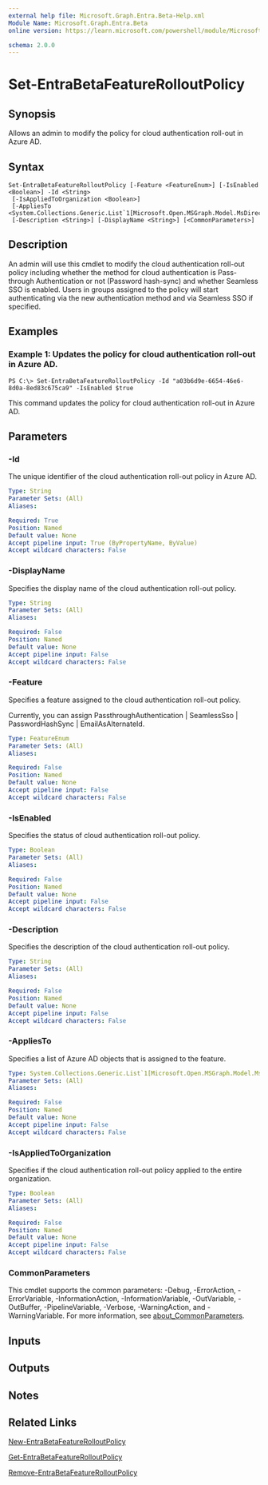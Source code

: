 ```yaml
---
external help file: Microsoft.Graph.Entra.Beta-Help.xml
Module Name: Microsoft.Graph.Entra.Beta
online version: https://learn.microsoft.com/powershell/module/Microsoft.Graph.Entra.Beta/Set-EntraBetaFeatureRolloutPolicy

schema: 2.0.0
---
```


# Set-EntraBetaFeatureRolloutPolicy

## Synopsis
Allows an admin to modify the policy for cloud authentication roll-out in Azure AD.

## Syntax

```
Set-EntraBetaFeatureRolloutPolicy [-Feature <FeatureEnum>] [-IsEnabled <Boolean>] -Id <String>
 [-IsAppliedToOrganization <Boolean>]
 [-AppliesTo <System.Collections.Generic.List`1[Microsoft.Open.MSGraph.Model.MsDirectoryObject]>]
 [-Description <String>] [-DisplayName <String>] [<CommonParameters>]
```

## Description
An admin will use this cmdlet to modify the cloud authentication roll-out policy including whether the method for cloud authentication is Pass-through Authentication or not (Password hash-sync) and whether Seamless SSO is enabled.
Users in groups assigned to the policy will start authenticating via the new authentication method and via Seamless SSO if specified.

## Examples

### Example 1: Updates the policy for cloud authentication roll-out in Azure AD.
```
PS C:\> Set-EntraBetaFeatureRolloutPolicy -Id "a03b6d9e-6654-46e6-8d0a-8ed83c675ca9" -IsEnabled $true
```

This command updates the policy for cloud authentication roll-out in Azure AD.

## Parameters

### -Id
The unique identifier of the cloud authentication roll-out policy in Azure AD.

```yaml
Type: String
Parameter Sets: (All)
Aliases:

Required: True
Position: Named
Default value: None
Accept pipeline input: True (ByPropertyName, ByValue)
Accept wildcard characters: False
```

### -DisplayName
Specifies the display name of the cloud authentication roll-out policy.

```yaml
Type: String
Parameter Sets: (All)
Aliases:

Required: False
Position: Named
Default value: None
Accept pipeline input: False
Accept wildcard characters: False
```

### -Feature
Specifies a feature assigned to the cloud authentication roll-out policy.

Currently, you can assign PassthroughAuthentication | SeamlessSso | PasswordHashSync | EmailAsAlternateId.

```yaml
Type: FeatureEnum
Parameter Sets: (All)
Aliases:

Required: False
Position: Named
Default value: None
Accept pipeline input: False
Accept wildcard characters: False
```

### -IsEnabled
Specifies the status of cloud authentication roll-out policy.

```yaml
Type: Boolean
Parameter Sets: (All)
Aliases:

Required: False
Position: Named
Default value: None
Accept pipeline input: False
Accept wildcard characters: False
```

### -Description
Specifies the description of the cloud authentication roll-out policy.

```yaml
Type: String
Parameter Sets: (All)
Aliases:

Required: False
Position: Named
Default value: None
Accept pipeline input: False
Accept wildcard characters: False
```

### -AppliesTo
Specifies a list of Azure AD objects that is assigned to the feature.

```yaml
Type: System.Collections.Generic.List`1[Microsoft.Open.MSGraph.Model.MsDirectoryObject]
Parameter Sets: (All)
Aliases:

Required: False
Position: Named
Default value: None
Accept pipeline input: False
Accept wildcard characters: False
```

### -IsAppliedToOrganization
Specifies if the cloud authentication roll-out policy applied to the entire organization.

```yaml
Type: Boolean
Parameter Sets: (All)
Aliases:

Required: False
Position: Named
Default value: None
Accept pipeline input: False
Accept wildcard characters: False
```

### CommonParameters
This cmdlet supports the common parameters: -Debug, -ErrorAction, -ErrorVariable, -InformationAction, -InformationVariable, -OutVariable, -OutBuffer, -PipelineVariable, -Verbose, -WarningAction, and -WarningVariable. For more information, see [about_CommonParameters](https://go.microsoft.com/fwlink/?LinkID=113216).

## Inputs

## Outputs

## Notes
## Related Links

[New-EntraBetaFeatureRolloutPolicy]()

[Get-EntraBetaFeatureRolloutPolicy]()

[Remove-EntraBetaFeatureRolloutPolicy]()

